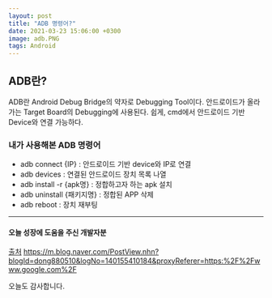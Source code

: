 ```yaml
---
layout: post
title: "ADB 명령어?"
date: 2021-03-23 15:06:00 +0300
image: adb.PNG
tags: Android
---
```


## ADB란?  

ADB란 Android Debug Bridge의 약자로 Debugging Tool이다. 안드로이드가 올라가는 Target Board의 Debugging에 사용된다. 쉽게, cmd에서 안드로이드 기반 Device와 연결 가능하다.


### 내가 사용해본 ADB 명령어

* adb connect {IP} : 안드로이드 기반 device와 IP로 연결  
* adb devices : 연결된 안드로이드 장치 목록 나열  
* adb install -r {apk명} : 정합하고자 하는 apk 설치  
* adb uninstall {패키지명} : 정합된 APP 삭제  
* adb reboot : 장치 재부팅  

***

#### 오늘 성장에 도움을 주신 개발자분  

[출처](https://m.blog.naver.com/PostView.nhn?blogId=dong880510&logNo=140155410184&proxyReferer=https:%2F%2Fwww.google.com%2F) https://m.blog.naver.com/PostView.nhn?blogId=dong880510&logNo=140155410184&proxyReferer=https:%2F%2Fwww.google.com%2F    

오늘도 감사합니다.  
